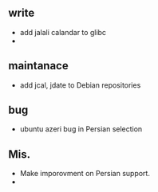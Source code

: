 ## write 

* add jalali calandar to glibc
* 

## maintanace
* add jcal, jdate to Debian repositories

## bug 
* ubuntu azeri bug in Persian selection

## Mis.
* Make imporovment on Persian support.
* 
